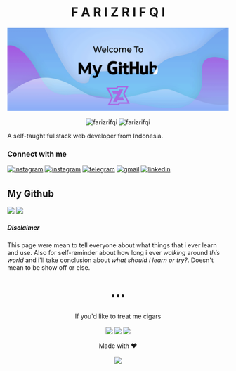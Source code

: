 <h1 align="center">F A R I Z R I F Q I</h1>

<p align="center">
<img src="https://raw.githubusercontent.com/farizrifqi/farizrifqi/5ef25e14a8805ee83d6f2a98b908fbee290e2e45/x.gif">
</p>
<p align="center">
  <img src="https://komarev.com/ghpvc/?username=farizrifqi&label=Profile%20views&color=0e75b6&style=flat" alt="farizrifqi" />
  <img src="https://wakatime.com/badge/user/ef1e7a5b-087f-4152-8b85-c438ace3946b.svg" alt="farizrifqi" />
</p>

A self-taught fullstack web developer from Indonesia.

### Connect with me
<p align="left">
<a href="https://twitter.com/zeranel" target="_blank">
<img src="https://img.shields.io/badge/Twitter-%231DA1F2.svg?&style=flat-square&logo=twitter&logoColor=white" alt=instagram style="margin-bottom: 5px;" /></a>
<a href="https://instagram.com/frz.ra" target="_blank">
<img src="https://img.shields.io/badge/Instagram-%23000000.svg?&style=flat-square&logo=instagram&logoColor=white" alt=instagram style="margin-bottom: 5px;" /></a>
<a href="https://t.me/kidrypto" target="_blank">
<img src="https://img.shields.io/badge/Telegram-2CA5E0?&style=flat-square&logo=telegram&logoColor=white" alt=telegram style="margin-bottom: 5px;" /></a> 
<a href="mailto:farizrifqi26@gmail.com" target="_blank">
<img src="https://img.shields.io/badge/Gmail-D14836.svg?&style=flat-square&logo=gmail&logoColor=white" alt=gmail style="margin-bottom: 5px;" /></a>
<a href="https://linkedin.com/in/fariz-rifqi-73338a187" target="_blank">
<img src="https://img.shields.io/badge/LinkedIn-%231E77B5.svg?&style=flat-square&logo=linkedin&logoColor=white" alt=linkedin style="margin-bottom: 5px;" /></a>
</p>

## My Github

<img src="https://github-readme-stats.vercel.app/api?username=farizrifqi&show_icons=true&theme=dracula&hide=contribs&count_private=true&disable_animations=false&hide_border=true&line_height=24&no-bg=true"/> <img src="https://github-readme-stats.vercel.app/api/top-langs/?username=farizrifqi&hide_border=true&layout=compact&theme=dracula&card_width=374&no-bg=true"/>

##### Disclaimer
This page were mean to tell everyone about what things that i ever learn and use. Also for self-reminder about how long i ever <i>walking</i> around <i>this world</i> and i'll take conclusion about <i>what should i learn or try?</i>. Doesn't mean to be show off or else.

<h2 align="center"></h2>
<p align="center">
  <br/>
  ♦ ♦ ♦<br/><br/>
</p>
<p align="center">
  If you'd like to treat me cigars<br/><br/>
  <a href="https://saweria.co/zeranel" target="_blank"><img src="https://img.shields.io/badge/Saweria-red?style=for-the-badge&logo="/></a> <a href="https://bscscan.com/address/0xc3a49989d68b88e6DA6a0eEACe00BE6E8aAE03E7" target="_blank"><img src="https://img.shields.io/badge/Binance%20Smart%20Chain-red?style=for-the-badge&logo=binance&logoColor=FCD535"/></a> <a href="https://bscscan.com/address/0xc3a49989d68b88e6DA6a0eEACe00BE6E8aAE03E7" target="_blank"><img src="https://img.shields.io/badge/Ethereum-red?style=for-the-badge&logo=ethereum&logoColor=white"/></a>
</p>
<p align="center">
  Made with ♥
  <br/><br/>
  <img src="https://forthebadge.com/images/badges/works-on-my-machine.svg" height="30"/>
</p>
